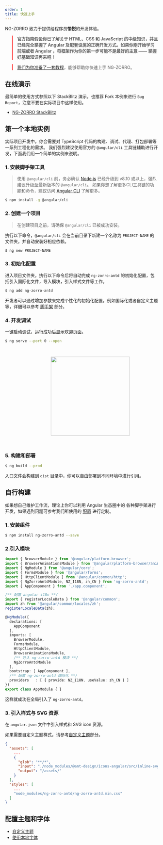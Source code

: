 ```yaml
---
order: 1
title: 快速上手
---
```


NG-ZORRO 致力于提供给程序员**愉悦**的开发体验。

<blockquote style="border-color: red;"><p><strong>官方指南假设你已了解关于 HTML、CSS 和 JavaScript 的中级知识，并且已经完全掌握了 Angular 及配套设施的正确开发方式。如果你刚开始学习前端或者 Angular ，将框架作为你的第一步可能不是最好的主意 —— 掌握好基础知识再来吧！</strong></p></blockquote>
<blockquote style="border-color: red;"><p><a href="https://github.com/NG-ZORRO/today-ng-steps" target="_blank">我们为你准备了一套教程</a>，能够帮助你快速上手 NG-ZORRO。</p></blockquote>

## 在线演示

最简单的使用方式参照以下 StackBlitz 演示，也推荐 Fork 本例来进行 `Bug Report`，注意不要在实际项目中这样使用。

- [NG-ZORRO StackBlitz](https://stackblitz.com/edit/ng-zorro-antd-start?file=src%2Fapp%2Fapp.component.ts)

## 第一个本地实例

实际项目开发中，你会需要对 TypeScript 代码的构建、调试、代理、打包部署等一系列工程化的需求。
我们强烈建议使用官方的 `@angular/cli` 工具链辅助进行开发，下面我们用一个简单的实例来说明。

### 1. 安装脚手架工具

> 使用 `@angular/cli` 前，务必确认 [Node.js](https://nodejs.org/en/) 已经升级到 v8.10 或以上，强烈建议升级至最新版本的 `@angular/cli`。
> 如果你想了解更多CLI工具链的功能和命令，建议访问 [Angular CLI](https://github.com/angular/angular-cli) 了解更多。

```bash
$ npm install -g @angular/cli
```


### 2. 创建一个项目

> 在创建项目之前，请确保 `@angular/cli` 已被成功安装。

执行以下命令，`@angular/cli` 会在当前目录下新建一个名称为 `PROJECT-NAME` 的文件夹，并自动安装好相应依赖。

```bash
$ ng new PROJECT-NAME
```

### 3. 初始化配置

进入项目文件夹，执行以下命令后将自动完成 `ng-zorro-antd` 的初始化配置，包括引入国际化文件，导入模块，引入样式文件等工作。

```bash
$ ng add ng-zorro-antd
```

开发者可以通过增加参数来完成个性化的初始化配置，例如国际化或者自定义主题等，详细可以参考 [脚手架](/docs/schematics/zh) 部分。

### 4. 开发调试

一键启动调试，运行成功后显示欢迎页面。

```bash
$ ng serve --port 0 --open
```

<img style="display: block;padding: 30px 30%;height: 260px;" src="https://img.alicdn.com/tfs/TB1MGSRv21TBuNjy0FjXXajyXXa-89-131.svg">


### 5. 构建和部署

```bash
$ ng build --prod
```

入口文件会构建到 `dist` 目录中，你可以自由部署到不同环境中进行引用。

## 自行构建

如果想自己维护工作流，理论上你可以利用 Angular 生态圈中的 各种脚手架进行开发，如果遇到问题可参考我们所使用的 [配置](https://github.com/NG-ZORRO/ng-zorro-antd/tree/master/integration) 进行定制。

### 1. 安装组件

```bash
$ npm install ng-zorro-antd --save
```

### 2.引入模块

```typescript
import { BrowserModule } from '@angular/platform-browser';
import { BrowserAnimationsModule } from '@angular/platform-browser/animations';
import { NgModule } from '@angular/core';
import { FormsModule } from '@angular/forms';
import { HttpClientModule } from '@angular/common/http';
import { NgZorroAntdModule, NZ_I18N, zh_CN } from 'ng-zorro-antd';
import { AppComponent } from './app.component';

/** 配置 angular i18n **/
import { registerLocaleData } from '@angular/common';
import zh from '@angular/common/locales/zh';
registerLocaleData(zh);

@NgModule({
  declarations: [
    AppComponent
  ],
  imports: [
    BrowserModule,
    FormsModule,
    HttpClientModule,
    BrowserAnimationsModule,
    /** 导入 ng-zorro-antd 模块 **/
    NgZorroAntdModule
  ],
  bootstrap: [ AppComponent ],
  /** 配置 ng-zorro-antd 国际化 **/
  providers   : [ { provide: NZ_I18N, useValue: zh_CN } ]
})
export class AppModule { }

```
这样就成功在全局引入了 `ng-zorro-antd`。

### 3. 引入样式与 SVG 资源

在 `angular.json` 文件中引入样式和 SVG icon 资源。

如果需要自定义主题样式，请参考[自定义主题](/docs/customize-theme/zh)部分。

```json
{
  "assets": [
    ...
    {
      "glob": "**/*",
      "input": "./node_modules/@ant-design/icons-angular/src/inline-svg/",
      "output": "/assets/"
    }
  ],
  "styles": [
    ...
    "node_modules/ng-zorro-antd/ng-zorro-antd.min.css"
  ]
}
```

## 配置主题和字体

* [自定义主题](/docs/customize-theme/zh)
* [使用本地字体](/docs/customize-theme/zh)
